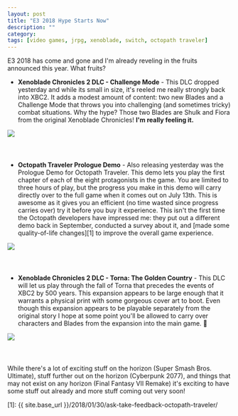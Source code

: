 ```yaml
---
layout: post
title: "E3 2018 Hype Starts Now"
description: ""
category: 
tags: [video games, jrpg, xenoblade, switch, octopath traveler]
---
```


E3 2018 has come and gone and I'm already reveling in the fruits announced this year. What fruits?

* **Xenoblade Chronicles 2 DLC - Challenge Mode** - This DLC dropped yesterday and while its small in size, it's reeled me really strongly back into XBC2. It adds a modest amount of content: two new Blades and a Challenge Mode that throws you into challenging (and sometimes tricky) combat situations. Why the hype? Those two Blades are Shulk and Fiora from the original Xenoblade Chronicles! **I'm really feeling it.**

<div>
	<img class="rounded-corners" style="max-width: 700px; border: 1px; margin-bottom: 30px;" src="{{ site.images2018 }}/06-16/shulkrex.jpg"/>
	<p class="caption-text" style="line-height: 1.5em; margin-bottom: 24px;"><strong></strong></p>
</div>

* **Octopath Traveler Prologue Demo** - Also releasing yesterday was the Prologue Demo for Octopath Traveler. This demo lets you play the first chapter of each of the eight protagonists in the game. You are limited to three hours of play, but the progress you make in this demo will carry directly over to the full game when it comes out on July 13th. This is awesome as it gives you an efficient (no time wasted since progress carries over) try it before you buy it experience. This isn't the first time the Octopath developers have impressed me: they put out a different demo back in September, conducted a survey about it, and [made some quality-of-life changes][1] to improve the overall game experience.

<div>
	<img class="rounded-corners" style="max-width: 700px; border: 1px; margin-bottom: 30px;" src="{{ site.images2018 }}/06-16/octopath.jpg"/>
	<p class="caption-text" style="line-height: 1.5em; margin-bottom: 24px;"><strong></strong></p>
</div>

* **Xenoblade Chronicles 2 DLC - Torna: The Golden Country** - This DLC will let us play through the fall of Torna that precedes the events of XBC2 by 500 years. This expansion appears to be large enough that it warrants a physical print with some gorgeous cover art to boot. Even though this expansion appears to be playable separately from the original story I hope at some point you'll be allowed to carry over characters and Blades from the expansion into the main game. 🤞

<div>
	<img class="rounded-corners" style="max-width: 300px; border: 1px; margin-bottom: 30px;" src="{{ site.images2018 }}/06-16/torna.jpg"/>
	<p class="caption-text" style="line-height: 1.5em; margin-bottom: 24px;"><strong></strong></p>
</div>

While there's a lot of exciting stuff on the horizon (Super Smash Bros. Ultimate), stuff further out on the horizon (Cyberpunk 2077), and things that may not exist on any horizon (Final Fantasy VII Remake) it's exciting to have some stuff out already and more stuff coming out very soon!

[1]: {{ site.base_url }}/2018/01/30/ask-take-feedback-octopath-traveler/